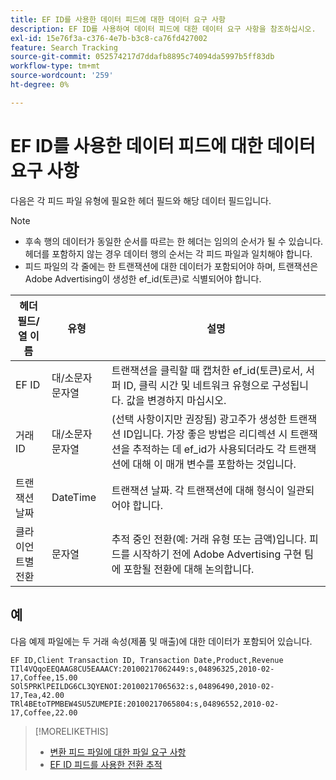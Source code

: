 ```yaml
---
title: EF ID를 사용한 데이터 피드에 대한 데이터 요구 사항
description: EF ID를 사용하여 데이터 피드에 대한 데이터 요구 사항을 참조하십시오.
exl-id: 15e76f3a-c376-4e7b-b3c8-ca76fd427002
feature: Search Tracking
source-git-commit: 052574217d7ddafb8895c74094da5997b5ff83db
workflow-type: tm+mt
source-wordcount: '259'
ht-degree: 0%

---
```


# EF ID를 사용한 데이터 피드에 대한 데이터 요구 사항

다음은 각 피드 파일 유형에 필요한 헤더 필드와 해당 데이터 필드입니다.

>[!NOTE]
>* 후속 행의 데이터가 동일한 순서를 따르는 한 헤더는 임의의 순서가 될 수 있습니다. 헤더를 포함하지 않는 경우 데이터 행의 순서는 각 피드 파일과 일치해야 합니다.
>* 피드 파일의 각 줄에는 한 트랜잭션에 대한 데이터가 포함되어야 하며, 트랜잭션은 Adobe Advertising이 생성한 ef_id(토큰)로 식별되어야 합니다.

| 헤더 필드/열 이름 | 유형 | 설명 |
| ---- | ---- | ---- |
| EF ID | 대/소문자 문자열 | 트랜잭션을 클릭할 때 캡처한 ef_id(토큰)로서, 서퍼 ID, 클릭 시간 및 네트워크 유형으로 구성됩니다. 값을 변경하지 마십시오. |
| 거래 ID | 대/소문자 문자열 | (선택 사항이지만 권장됨) 광고주가 생성한 트랜잭션 ID입니다. 가장 좋은 방법은 리디렉션 시 트랜잭션을 추적하는 데 ef_id가 사용되더라도 각 트랜잭션에 대해 이 매개 변수를 포함하는 것입니다. |
| 트랜잭션 날짜 | DateTime | 트랜잭션 날짜. 각 트랜잭션에 대해 형식이 일관되어야 합니다. |
| 클라이언트별 전환 | 문자열 | 추적 중인 전환(예: 거래 유형 또는 금액)입니다. 피드를 시작하기 전에 Adobe Advertising 구현 팀에 포함될 전환에 대해 논의합니다. |

## 예

다음 예제 파일에는 두 거래 속성(제품 및 매출)에 대한 데이터가 포함되어 있습니다.

```
EF ID,Client Transaction ID, Transaction Date,Product,Revenue
TIl4VQqoEEQAAG8CU5EAAACY:20100217062449:s,04896325,2010-02-17,Coffee,15.00
SOl5PRKlPEILDG6CL3QYENOI:20100217065632:s,04896490,2010-02-17,Tea,42.00
TRl4BEtoTPMBEW4SU5ZUMEPIE:20100217065804:s,04896552,2010-02-17,Coffee,22.00
```

>[!MORELIKETHIS]
>
>* [변환 피드 파일에 대한 파일 요구 사항](feed-file-requirements.md)
>* [EF ID 피드를 사용한 전환 추적](/help/search-social-commerce/tracking/feed-efid.md)
